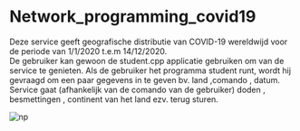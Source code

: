 # Network_programming_covid19
Deze service geeft geografische distributie van COVID-19 wereldwijd voor de periode van 1/1/2020 t.e.m 14/12/2020.                 
De gebruiker kan gewoon de student.cpp applicatie gebruiken om van de service te genieten.
Als de gebruiker het programma student runt, wordt hij gevraagd om een paar gegevens in te geven bv. land ,comando , datum.       
Service gaat (afhankelijk van de comando van de gebruiker) doden , besmettingen , continent van het land ezv. terug sturen.


![np](https://user-images.githubusercontent.com/46653906/120383593-5c9e0c00-c325-11eb-95d8-3a320aed6ed7.png)
